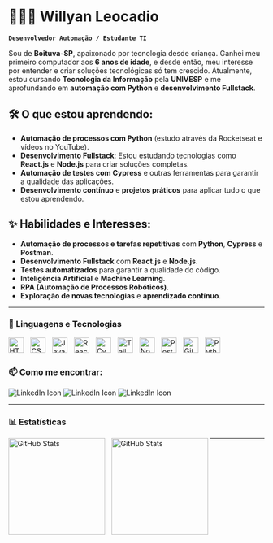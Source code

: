 # 👩🏻‍💻 Willyan Leocadio

**`Desenvolvedor Automação / Estudante TI  `**

Sou de **Boituva-SP**, apaixonado por tecnologia desde criança. Ganhei meu primeiro computador aos **6 anos de idade**, e desde então, meu interesse por entender e criar soluções tecnológicas só tem crescido.
Atualmente, estou cursando **Tecnologia da Informação** pela **UNIVESP** e me aprofundando em **automação com Python** e **desenvolvimento Fullstack**.

## 🛠️ O que estou aprendendo:

- **Automação de processos com Python** (estudo através da Rocketseat e vídeos no YouTube).  
- **Desenvolvimento Fullstack**: Estou estudando tecnologias como **React.js** e **Node.js** para criar soluções completas.  
- **Automação de testes com Cypress** e outras ferramentas para garantir a qualidade das aplicações.  
- **Desenvolvimento contínuo** e **projetos práticos** para aplicar tudo o que estou aprendendo.

## ✨ Habilidades e Interesses:

- **Automação de processos e tarefas repetitivas** com **Python**, **Cypress** e **Postman**.  
- **Desenvolvimento Fullstack** com **React.js** e **Node.js**.  
- **Testes automatizados** para garantir a qualidade do código.  
- **Inteligência Artificial** e **Machine Learning**.  
- **RPA (Automação de Processos Robóticos)**.  
- **Exploração de novas tecnologias** e **aprendizado contínuo**.

---
### 🤖 Linguagens e Tecnologias

<img 
    align="left" 
    alt="HTML"
    title="HTML" 
    width="30px" 
    style="padding-right: 10px;" 
    src="https://cdn.jsdelivr.net/gh/devicons/devicon@latest/icons/html5/html5-original.svg" 
/>
<img 
    align="left" 
    alt="CSS" 
    title="CSS"
    width="30px" 
    style="padding-right: 10px;" 
    src="https://cdn.jsdelivr.net/gh/devicons/devicon@latest/icons/css3/css3-original.svg" 
/>
<img 
    align="left" 
    alt="JavaScript" 
    title="JavaScript"
    width="30px" 
    style="padding-right: 10px;" 
    src="https://cdn.jsdelivr.net/gh/devicons/devicon@latest/icons/javascript/javascript-original.svg" 
/>
<img 
    align="left" 
    alt="React"
    title="React" 
    width="30px" 
    style="padding-right: 10px;" 
    src="https://cdn.jsdelivr.net/gh/devicons/devicon@latest/icons/react/react-original.svg" 
/>
<img 
    align="left" 
    alt="Cypress"
    title="Cypress" 
    width="30px" 
    style="padding-right: 10px;" 
    src="https://cdn.jsdelivr.net/gh/devicons/devicon@latest/icons/cypressio/cypressio-original.svg" 
/>
<img 
    align="left" 
    alt="Tailwind" 
    title="Tailwind"
    width="30px" 
    style="padding-right: 10px;" 
    src="https://cdn.jsdelivr.net/gh/devicons/devicon@latest/icons/tailwindcss/tailwindcss-original.svg" 
/>
<img 
    align="left" 
    alt="Node" 
    title="Node"
    width="30px" 
    style="padding-right: 10px;" 
    src="https://cdn.jsdelivr.net/gh/devicons/devicon@latest/icons/nodejs/nodejs-original.svg" 
/>
<img 
    align="left" 
    alt="Postman" 
    title="Postman"
    width="30px" 
    style="padding-right: 10px;" 
    src="https://cdn.jsdelivr.net/gh/devicons/devicon@latest/icons/postman/postman-original.svg" 
/>
<img 
    align="left" 
    alt="Git" 
    title="Git"
    width="30px" 
    style="padding-right: 10px;" 
    src="https://cdn.jsdelivr.net/gh/devicons/devicon@latest/icons/git/git-original.svg" 
/>
<img 
    align="left" 
    alt="Python" 
    title="Python"
    width="30px" 
    style="padding-right: 10px;" 
    src="https://cdn.jsdelivr.net/gh/devicons/devicon@latest/icons/python/python-original.svg" 
/>

<br/>
<br/>

### 📫 Como me encontrar: 

<div style="display: inline-block;">

  <a href="https://www.linkedin.com/in/willyan-leocadio/" style="text-decoration: none; color: inherit; display: inline-flex; align-items: center; ">
    <img src="https://img.icons8.com/?size=40&id=13930&format=png&color=000000" alt="LinkedIn Icon">
  </a>
  <a href="https://www.instagram.com/wisliso/" style="text-decoration: none; color: inherit; display: inline-flex; align-items: center; ">
    <img src="https://img.icons8.com/?size=40&id=Xy10Jcu1L2Su&format=png&color=000000" alt="LinkedIn Icon">
  </a>
  <a href="mailto:willyannov@hotmail.com" style="text-decoration: none; color: inherit; display: inline-flex; align-items: center;">
    <img src="https://img.icons8.com/?size=40&id=LPcVDft9Isqt&format=png&color=000000" alt="LinkedIn Icon">
  </a>
</div>
<p/>

---

### 📊 Estatísticas

<p>
  <img 
    align="left" 
    alt="GitHub Stats" 
    height="190" 
    style="padding-right: 10px;" 
    src="https://github-readme-stats.vercel.app/api?username=willyannov&show_icons=true&theme=tokyonight&include_all_commits=true&locale=pt-br" 
  />

<img 
      align="left" 
      alt="GitHub Stats" 
      height="190" 
      src="https://github-readme-stats.vercel.app/api/top-langs/?username=willyannov&theme=tokyonight&layout=compact&custom_title=Tecnologias&langs_count=9" 
  />

</p>

---
